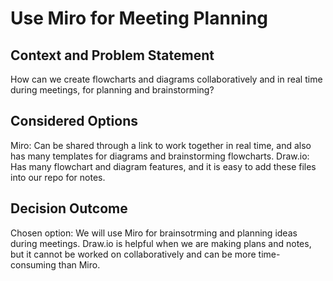 # Use Miro for Meeting Planning

## Context and Problem Statement
How can we create flowcharts and diagrams collaboratively and in real time during meetings, for planning and brainstorming?

## Considered Options
Miro: Can be shared through a link to work together in real time, and also has many templates for diagrams and brainstorming flowcharts.
Draw.io: Has many flowchart and diagram features, and it is easy to add these files into our repo for notes.

## Decision Outcome
Chosen option: We will use Miro for brainsotrming and planning ideas during meetings. Draw.io is helpful when we are making plans and notes, but it cannot be worked on collaboratively and can be more time-consuming than Miro.